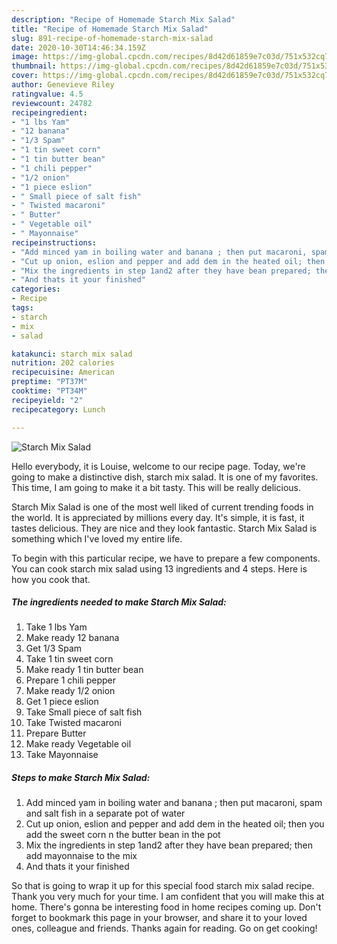```yaml
---
description: "Recipe of Homemade Starch Mix Salad"
title: "Recipe of Homemade Starch Mix Salad"
slug: 891-recipe-of-homemade-starch-mix-salad
date: 2020-10-30T14:46:34.159Z
image: https://img-global.cpcdn.com/recipes/8d42d61859e7c03d/751x532cq70/starch-mix-salad-recipe-main-photo.jpg
thumbnail: https://img-global.cpcdn.com/recipes/8d42d61859e7c03d/751x532cq70/starch-mix-salad-recipe-main-photo.jpg
cover: https://img-global.cpcdn.com/recipes/8d42d61859e7c03d/751x532cq70/starch-mix-salad-recipe-main-photo.jpg
author: Genevieve Riley
ratingvalue: 4.5
reviewcount: 24782
recipeingredient:
- "1 lbs Yam"
- "12 banana"
- "1/3 Spam"
- "1 tin sweet corn"
- "1 tin butter bean"
- "1 chili pepper"
- "1/2 onion"
- "1 piece eslion"
- " Small piece of salt fish"
- " Twisted macaroni"
- " Butter"
- " Vegetable oil"
- " Mayonnaise"
recipeinstructions:
- "Add minced yam in boiling water and banana ; then put macaroni, spam and salt fish in a separate pot of water"
- "Cut up onion, eslion and pepper and add dem in the heated oil; then you add the sweet corn n the butter bean in the pot"
- "Mix the ingredients in step 1and2 after they have bean prepared; then add mayonnaise to the mix"
- "And thats it your finished"
categories:
- Recipe
tags:
- starch
- mix
- salad

katakunci: starch mix salad 
nutrition: 202 calories
recipecuisine: American
preptime: "PT37M"
cooktime: "PT34M"
recipeyield: "2"
recipecategory: Lunch

---
```



![Starch Mix Salad](https://img-global.cpcdn.com/recipes/8d42d61859e7c03d/751x532cq70/starch-mix-salad-recipe-main-photo.jpg)

Hello everybody, it is Louise, welcome to our recipe page. Today, we're going to make a distinctive dish, starch mix salad. It is one of my favorites. This time, I am going to make it a bit tasty. This will be really delicious.

Starch Mix Salad is one of the most well liked of current trending foods in the world. It is appreciated by millions every day. It's simple, it is fast, it tastes delicious. They are nice and they look fantastic. Starch Mix Salad is something which I've loved my entire life.




To begin with this particular recipe, we have to prepare a few components. You can cook starch mix salad using 13 ingredients and 4 steps. Here is how you cook that.

<!--inarticleads1-->

##### The ingredients needed to make Starch Mix Salad:

1. Take 1 lbs Yam
1. Make ready 12 banana
1. Get 1/3 Spam
1. Take 1 tin sweet corn
1. Make ready 1 tin butter bean
1. Prepare 1 chili pepper
1. Make ready 1/2 onion
1. Get 1 piece eslion
1. Take  Small piece of salt fish
1. Take  Twisted macaroni
1. Prepare  Butter
1. Make ready  Vegetable oil
1. Take  Mayonnaise




<!--inarticleads2-->

##### Steps to make Starch Mix Salad:

1. Add minced yam in boiling water and banana ; then put macaroni, spam and salt fish in a separate pot of water
1. Cut up onion, eslion and pepper and add dem in the heated oil; then you add the sweet corn n the butter bean in the pot
1. Mix the ingredients in step 1and2 after they have bean prepared; then add mayonnaise to the mix
1. And thats it your finished




So that is going to wrap it up for this special food starch mix salad recipe. Thank you very much for your time. I am confident that you will make this at home. There's gonna be interesting food in home recipes coming up. Don't forget to bookmark this page in your browser, and share it to your loved ones, colleague and friends. Thanks again for reading. Go on get cooking!
